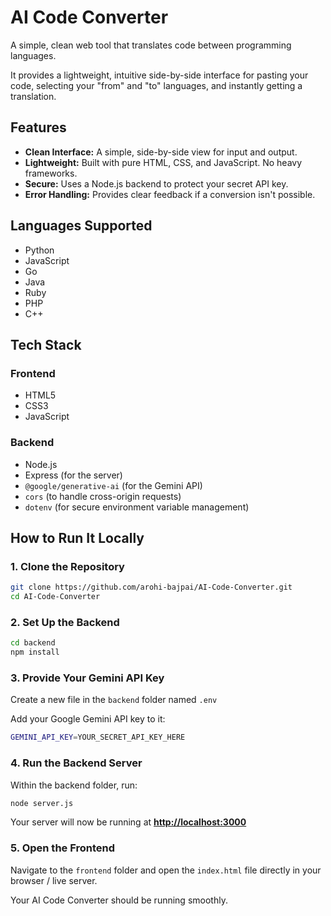 
# AI Code Converter

A simple, clean web tool that translates code between programming languages.

It provides a lightweight, intuitive side-by-side interface for pasting your code, selecting your "from" and "to" languages, and instantly getting a translation.



## Features

* **Clean Interface:** A simple, side-by-side view for input and output.
* **Lightweight:** Built with pure HTML, CSS, and JavaScript. No heavy frameworks.
* **Secure:** Uses a Node.js backend to protect your secret API key.
* **Error Handling:** Provides clear feedback if a conversion isn't possible.



## Languages Supported

* Python
* JavaScript
* Go
* Java
* Ruby
* PHP
* C++



## Tech Stack

### **Frontend**

* HTML5
* CSS3
* JavaScript

### **Backend**

* Node.js
* Express (for the server)
* `@google/generative-ai` (for the Gemini API)
* `cors` (to handle cross-origin requests)
* `dotenv` (for secure environment variable management)



## How to Run It Locally


### **1. Clone the Repository**

```bash
git clone https://github.com/arohi-bajpai/AI-Code-Converter.git
cd AI-Code-Converter
```

### **2. Set Up the Backend**


```bash
cd backend
npm install
```

### **3. Provide Your Gemini API Key**

Create a new file in the `backend` folder named `.env`

Add your Google Gemini API key to it:

```bash
GEMINI_API_KEY=YOUR_SECRET_API_KEY_HERE
```

### **4. Run the Backend Server**

Within the backend folder, run:

```bash
node server.js
```

Your server will now be running at **[http://localhost:3000](http://localhost:3000)**

### **5. Open the Frontend**

Navigate to the `frontend` folder and open the `index.html` file directly in your browser / live server.

Your AI Code Converter should be running smoothly.

